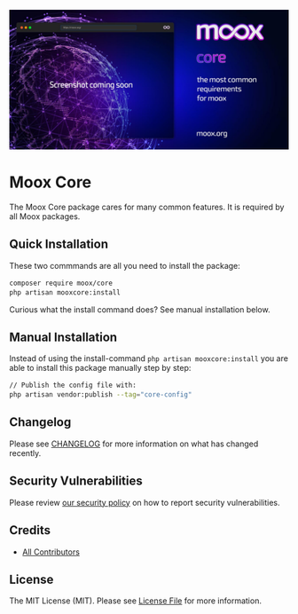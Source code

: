 ![Moox Core](https://github.com/mooxphp/moox/raw/main/art/banner/core.jpg)

# Moox Core

The Moox Core package cares for many common features. It is required by all Moox packages.

## Quick Installation

These two commmands are all you need to install the package:

```bash
composer require moox/core
php artisan mooxcore:install
```

Curious what the install command does? See manual installation below.

## Manual Installation

Instead of using the install-command `php artisan mooxcore:install` you are able to install this package manually step by step:

```bash
// Publish the config file with:
php artisan vendor:publish --tag="core-config"
```

## Changelog

Please see [CHANGELOG](CHANGELOG.md) for more information on what has changed recently.

## Security Vulnerabilities

Please review [our security policy](https://github.com/mooxphp/moox/security/policy) on how to report security vulnerabilities.

## Credits

-   [All Contributors](../../contributors)

## License

The MIT License (MIT). Please see [License File](LICENSE.md) for more information.
